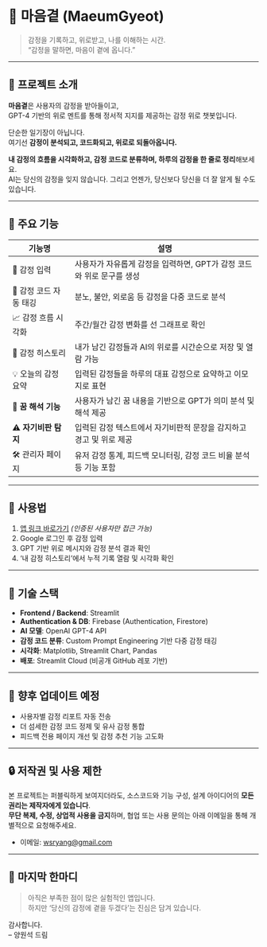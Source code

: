 # 🧠 마음곁 (MaeumGyeot)

> 감정을 기록하고, 위로받고, 나를 이해하는 시간.  
> “감정을 말하면, 마음이 곁에 옵니다.”

---

## 📘 프로젝트 소개

**마음곁**은 사용자의 감정을 받아들이고,  
GPT-4 기반의 위로 멘트를 통해 정서적 지지를 제공하는 감정 위로 챗봇입니다.

단순한 일기장이 아닙니다.  
여기선 **감정이 분석되고, 코드화되고, 위로로 되돌아옵니다.**

**내 감정의 흐름을 시각화하고, 감정 코드로 분류하며, 하루의 감정을 한 줄로 정리**해보세요.  
AI는 당신의 감정을 잊지 않습니다. 그리고 언젠가, 당신보다 당신을 더 잘 알게 될 수도 있습니다.

---

## 🌟 주요 기능

| 기능명 | 설명 |
|--------|------|
| 💬 감정 입력 | 사용자가 자유롭게 감정을 입력하면, GPT가 감정 코드와 위로 문구를 생성 |
| 📌 감정 코드 자동 태깅 | 분노, 불안, 외로움 등 감정을 다중 코드로 분석 |
| 📈 감정 흐름 시각화 | 주간/월간 감정 변화를 선 그래프로 확인 |
| 📜 감정 히스토리 | 내가 남긴 감정들과 AI의 위로를 시간순으로 저장 및 열람 가능 |
| 💡 오늘의 감정 요약 | 입력된 감정들을 하루의 대표 감정으로 요약하고 이모지로 표현 |
| 🧠 **꿈 해석 기능** | 사용자가 남긴 꿈 내용을 기반으로 GPT가 의미 분석 및 해석 제공 |
| ⚠️ **자기비판 탐지** | 입력된 감정 텍스트에서 자기비판적 문장을 감지하고 경고 및 위로 제공 |
| 🛠 관리자 페이지 | 유저 감정 통계, 피드백 모니터링, 감정 코드 비율 분석 등 기능 포함 |

---

## 🚀 사용법

1. [앱 링크 바로가기](https://your-app-link.com) *(인증된 사용자만 접근 가능)*
2. Google 로그인 후 감정 입력
3. GPT 기반 위로 메시지와 감정 분석 결과 확인
4. ‘내 감정 히스토리’에서 누적 기록 열람 및 시각화 확인

---

## 🔧 기술 스택

- **Frontend / Backend**: Streamlit
- **Authentication & DB**: Firebase (Authentication, Firestore)
- **AI 모델**: OpenAI GPT-4 API
- **감정 코드 분류**: Custom Prompt Engineering 기반 다중 감정 태깅
- **시각화**: Matplotlib, Streamlit Chart, Pandas
- **배포**: Streamlit Cloud (비공개 GitHub 레포 기반)

---

## 🧪 향후 업데이트 예정

- 사용자별 감정 리포트 자동 전송
- 더 섬세한 감정 코드 정제 및 유사 감정 통합
- 피드백 전용 페이지 개선 및 감정 추천 기능 고도화

---

## 🔒 저작권 및 사용 제한

본 프로젝트는 퍼블릭하게 보여지더라도, 소스코드와 기능 구성, 설계 아이디어의 **모든 권리는 제작자에게 있습니다**.  
**무단 복제, 수정, 상업적 사용을 금지**하며, 협업 또는 사용 문의는 아래 이메일을 통해 개별적으로 요청해주세요.

- 이메일: [wsryang@gmail.com](mailto:wsryang@gmail.com)

---

## 🙌 마지막 한마디

> 아직은 부족한 점이 많은 실험적인 앱입니다.  
> 하지만 ‘당신의 감정에 곁을 두겠다’는 진심은 담겨 있습니다.

감사합니다.  
– 양원석 드림
